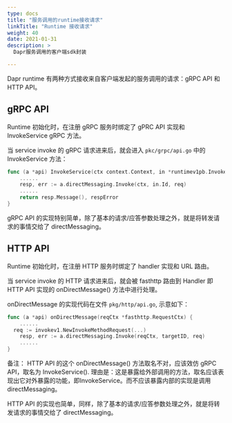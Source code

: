 ```yaml
---
type: docs
title: "服务调用的runtime接收请求"
linkTitle: "Runtime 接收请求"
weight: 40
date: 2021-01-31
description: >
  Dapr服务调用的客户端sdk封装

---
```


Dapr runtime 有两种方式接收来自客户端发起的服务调用的请求：gRPC API 和 HTTP API。

## gRPC API

Runtime 初始化时，在注册 gRPC 服务时绑定了 gPRC API 实现和 InvokeService gRPC 方法。

当 service invoke 的 gRPC 请求进来后，就会进入 `pkc/grpc/api.go` 中的 InvokeService 方法：

```go
func (a *api) InvokeService(ctx context.Context, in *runtimev1pb.InvokeServiceRequest) (*commonv1pb.InvokeResponse, error) {
	......
	resp, err := a.directMessaging.Invoke(ctx, in.Id, req)
	......
	return resp.Message(), respError
}
```

gRPC API 的实现特别简单，除了基本的请求/应答参数处理之外，就是将转发请求的事情交给了 directMessaging。

## HTTP API

Runtime 初始化时，在注册 HTTP 服务时绑定了 handler 实现和 URL 路由。

当 service invoke 的 HTTP 请求进来后，就会被 fasthttp 路由到 Handler 即 HTTP API 实现的 onDirectMessage() 方法中进行处理。

onDirectMessage 的实现代码在文件 `pkg/http/api.go`, 示意如下：

```go
func (a *api) onDirectMessage(reqCtx *fasthttp.RequestCtx) {
	......
  req := invokev1.NewInvokeMethodRequest(...)
	resp, err := a.directMessaging.Invoke(reqCtx, targetID, req)
	......
}
```

备注： HTTP API 的这个 onDirectMessage() 方法取名不对，应该效仿 gRPC API，取名为 InvokeService(). 理由是：这是暴露给外部调用的方法，取名应该表现出它对外暴露的功能，即InvokeService。而不应该暴露内部的实现是调用 directMessaging。

HTTP API 的实现也简单，同样，除了基本的请求/应答参数处理之外，就是将转发请求的事情交给了 directMessaging。

